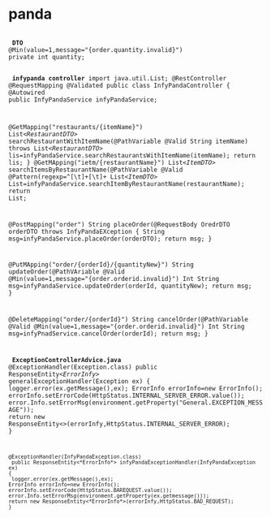 # panda
<p> <code> 
<b> DTO </b>
@Min(value=1,message="{order.quantity.invalid}")
private int quantity;

<b> infypanda controller</b>
import java.util.List;
@RestController
@RequestMapping
@Validated
public class InfyPandaController {
  @Autowired
  public InfyPandaService infyPandaService;

  @GetMapping("restaurants/{itemName}")
  List<*RestaurantDTO*> searchRestaurantWithItemName(@PathVariable @Valid String itemName) throws
    List<*RestaurantDTO*> lis=infyPandaService.searchRestaurantsWithItemName(itemName);
    return lis;
  }
  @GetMApping("ietm/{restaurantName}")
  List<*ItemDTO*> searchItemsByRestaurantName(@PathVariable @Valid @Pattern(regexp=^[\t]+[\t]+
    List<*ItemDTO*> List=infyPandaService.searchItemByRestaurantName(restaurantName);
    return List;

  @PostMapping("order")
  String placeOrder(@RequestBody OredrDTO orderDTO throws InfyPandaEXception {
    String msg=infyPandaService.placeOrder(orderDTO);
    return msg;
  }
    
  @PutMApping("order/{orderId}/{quantityNew}")
  String updateOrder(@PathVAriable @Valid @Min(value=1,message="{order.orderid.invalid}") Int
    String msg=infyPandaService.updateOrder(orderId, quantityNew);
    return msg;
  }

  @DeleteMapping("order/{orderId}")
  String cancelOrder(@PathVariable @Valid @Min(value=1,message="{order.orderid.invalid}") Int
    String msg=infyPnadService.cancelOrder(orderId);
    return msg;
  }

  <b> ExceptionControllerAdvice.java</b>
  @ExceptionHandler(Exception.class)
    public ResponseEntity<*ErrorInfy*> generalExceptionHandler(Exception ex)
    {
    logger.error(ex.getMessage(),ex);
    ErrorInfo errorInfo=new ErrorInfo();
    errorInfo.setErrorCode(HttpStatus.INTERNAL_SERVER_ERROR.value());
    error.Info.setErrorMsg(environment.getProperty("General.EXCEPTION_MESSAGE"));
    return new ResponseEntity<>(errorInfy,HttpStatus.INTERNAL_SERVER_ERROR);
    }

    @ExceptionHandler(InfyPandaException.class)
     public ResponseEntity<*ErrorInfo*> infyPandaExceptionHandler(InfyPandaException ex)
    {
     logger.error(ex.getMessage(),ex);
    ErrorInfo errorInfo=new ErrorInfo();
    errorInfo.setErrorCode(HttpStatus.BAREQUEST.value());
    error.Info.setErrorMsg(environment.getProperty(ex.getmessage()));
    return new ResponseEntity<*ErrorInfo*>(errorInfy,HttpStatus.BAD_REQUEST);
    }











  
</code></p>
